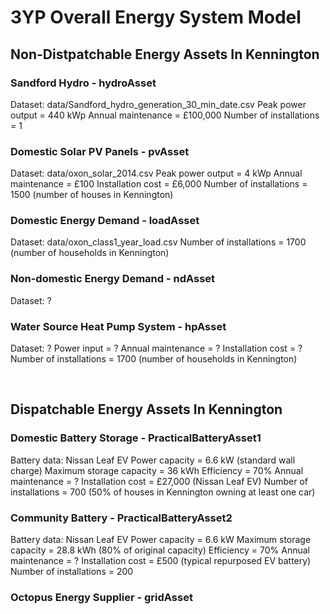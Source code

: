 # 3YP Overall Energy System Model

## Non-Distpatchable Energy Assets In Kennington

### Sandford Hydro - hydroAsset
Dataset: data/Sandford_hydro_generation_30_min_date.csv
Peak power output = 440 kWp
Annual maintenance = £100,000
Number of installations = 1

### Domestic Solar PV Panels - pvAsset
Dataset: data/oxon_solar_2014.csv
Peak power output = 4 kWp
Annual maintenance = £100
Installation cost = £6,000
Number of installations = 1500 (number of houses in Kennington)

### Domestic Energy Demand - loadAsset
Dataset: data/oxon_class1_year_load.csv
Number of installations = 1700 (number of households in Kennington)

### Non-domestic Energy Demand - ndAsset
Dataset: ?

### Water Source Heat Pump System - hpAsset
Dataset: ?
Power input = ?
Annual maintenance = ?
Installation cost = ?
Number of installations = 1700 (number of households in Kennington)

<br />

## Dispatchable Energy Assets In Kennington

### Domestic Battery Storage - PracticalBatteryAsset1
Battery data: Nissan Leaf EV
Power capacity = 6.6 kW (standard wall charge)
Maximum storage capacity = 36 kWh
Efficiency = 70%
Annual maintenance = ?
Installation cost = £27,000 (Nissan Leaf EV)
Number of installations = 700 (50% of houses in Kennington owning at least one car)

### Community Battery - PracticalBatteryAsset2
Battery data: Nissan Leaf EV
Power capacity = 6.6 kW
Maximum storage capacity = 28.8 kWh (80% of original capacity)
Efficiency = 70%
Annual maintenance = ?
Installation cost = £500 (typical repurposed EV battery)
Number of installations = 200

### Octopus Energy Supplier - gridAsset

<br />


